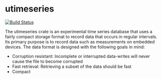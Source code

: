 # utimeseries

[![Build Status](https://travis-ci.org/49nord/utimeseries-rs.svg?branch=master)](https://travis-ci.org/49nord/utimeseries-rs)

The utimeseries crate is an experimental time series database that uses a fairly compact storage format to record data that occurs in regular intervals. Its primary purpose is to record data such as measurements on embedded devices. The data format is designed with the following goals in mind:

* Corruption resistant: Incomplete or interrupted data-writes will never cause the file to become corrupted
* Fast retrieval: Retrieving a subset of the data should be fast
* Compact
